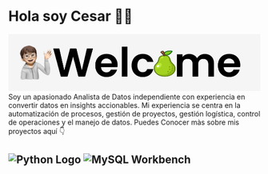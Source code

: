 #  Hola soy Cesar 👨‍💻
<img src="https://raw.githubusercontent.com/Pear-itaPE/Pear-itaPE/main/Captura%20de%20pantalla%202023-12-13%20212510.png" alt="Data Analyst">
Soy un apasionado Analista de Datos independiente con experiencia en convertir datos en insights accionables. Mi experiencia se centra en la automatización de procesos, gestión de proyectos, gestión logística, control de operaciones y el manejo de datos. Puedes Conocer màs sobre mis proyectos aquí 👇

## <img src="https://upload.wikimedia.org/wikipedia/commons/c/c3/Python-logo-notext.svg" alt="Python Logo" style="width:30px;"/> ![MySQL Workbench](https://cdn.icon-icons.com/icons2/1381/PNG/512/mysqlworkbench_93532.png)
 

